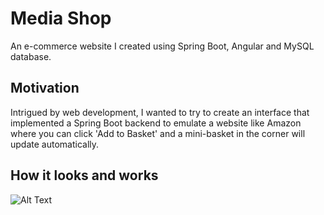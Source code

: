 # Media Shop
An e-commerce website I created using Spring Boot, Angular and MySQL database.
## Motivation
Intrigued by web development, I wanted to try to create an interface that implemented a Spring Boot backend to emulate a website like Amazon where you can click 'Add to Basket' and a mini-basket in the corner will update automatically.
## How it looks and works
![Alt Text](https://media.giphy.com/media/mjMJ0OiuoDgOCW1K6k/giphy.gif)

